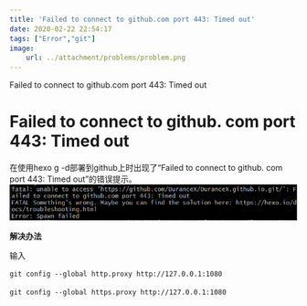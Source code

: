 ```yaml
---
title: 'Failed to connect to github.com port 443: Timed out'
date: 2020-02-22 22:54:17
tags: ["Error","git"]
image:
    url: ../attachment/problems/problem.png
---
```

Failed to connect to github.com port 443: Timed out 
<!-- more -->
# Failed to connect to github. com port 443: Timed out


 在使用hexo g -d部署到github上时出现了“Failed to connect to github. com port 443: Timed out”的错误提示。
![](../attachment/problems/Time_out.png)

**解决办法**

输入
``` shell
git config --global http.proxy http://127.0.0.1:1080

git config --global https.proxy http://127.0.0.1:1080
```
